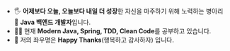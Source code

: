 - 🖐 **어제보다 오늘, 오늘보다 내일 더 성장**한 자신을 마주하기 위해 노력하는 병아리🐣 **Java 백앤드 개발자**입니다.
- 👨‍💻 현재 **Modern Java, Spring, TDD, Clean Code**를 공부하고 있습니다.
- 🙏 저의 좌우명은 **Happy Thanks**(행복하고 감사하자) 입니다.
